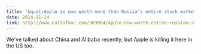 ```yaml
---
title: "&quot;Apple is now worth more than Russia’s entire stock market&quot;"
date: 2014-11-14
link: http://www.cultofmac.com/303084/apple-now-worth-entire-russian-stock-market/
---
```

 We've talked about China and Alibaba recently, but Apple is killing it here in the US too.
